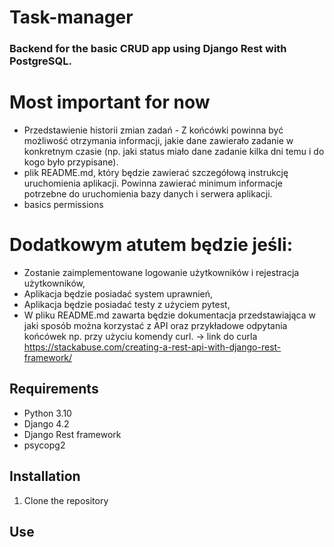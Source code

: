 # Task-manager
<h3> Backend for the basic CRUD app using Django Rest with PostgreSQL. </h3>

# Most important for now
- Przedstawienie historii zmian zadań - Z końcówki powinna być możliwość otrzymania informacji, jakie dane zawierało zadanie w konkretnym czasie (np. jaki status miało dane zadanie kilka dni temu i do kogo było przypisane).
- plik README.md, który będzie zawierać szczegółową instrukcję uruchomienia aplikacji. Powinna zawierać minimum informacje potrzebne do uruchomienia bazy danych i serwera aplikacji.
- basics permissions

# Dodatkowym atutem będzie jeśli:
* Zostanie zaimplementowane logowanie użytkowników i rejestracja użytkowników,
* Aplikacja będzie posiadać system uprawnień,
* Aplikacja będzie posiadać testy z użyciem pytest,
* W pliku README.md zawarta będzie dokumentacja przedstawiająca w jaki sposób można korzystać z API oraz przykładowe odpytania końcówek np. przy użyciu komendy curl.
-> link do curla https://stackabuse.com/creating-a-rest-api-with-django-rest-framework/

## Requirements 
* Python 3.10
* Django 4.2
* Django Rest framework
* psycopg2

## Installation
1) Clone the repository

## Use
